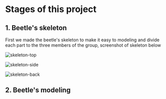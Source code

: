 # Stages of this project

## 1. Beetle's skeleton

First we made the beetle's skeleton to make it easy to modeling and divide each part to the three members of the group, screenshot of skeleton below

![skeleton-top](stages-assets\skeleton\skeleton-top.png)

![skeleton-side](stages-assets\skeleton\skeleton-side.png)

![skeleton-back](stages-assets\skeleton\skeleton-back.png)

## 2. Beetle's modeling

